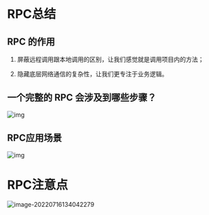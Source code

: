 #                           RPC总结

## RPC 的作用

1. 屏蔽远程调用跟本地调用的区别，让我们感觉就是调用项目内的方法；

2. 隐藏底层网络通信的复杂性，让我们更专注于业务逻辑。

   

## 一个完整的 RPC 会涉及到哪些步骤？

![img](https://static001.geekbang.org/resource/image/ac/fa/acf53138659f4982bbef02acdd30f1fa.jpg?wh=3846*1377)

## RPC应用场景

![img](https://static001.geekbang.org/resource/image/50/be/506e902e06e91663334672c29bfbc2be.jpg?wh=3205*1778)

# RPC注意点

![image-20220716134042279](C:\Users\longp\AppData\Roaming\Typora\typora-user-images\image-20220716134042279.png)